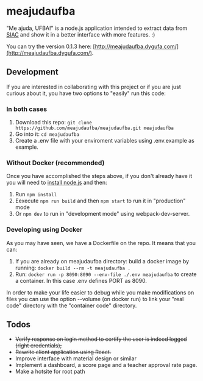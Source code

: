 # meajudaufba

"Me ajuda, UFBA!" is a node.js application intended to extract data from [SIAC](https://siac.ufba.br/SiacWWW/Welcome.do) and show it in a better interface with more features. :)

You can try the version 0.1.3 here: [http://meajudaufba.dygufa.com/](http://meajudaufba.dygufa.com/).

## Development

If you are interested in collaborating with this project or if you are just curious about it, you have two options to "easily" run this code:

### In both cases

1. Download this repo: `git clone https://github.com/meajudaufba/meajudaufba.git meajudaufba`
2. Go into it: `cd meajudaufba`
3. Create a .env file with your enviroment variables using .env.example as example.

### Without Docker (recommended)

Once you have accomplished the steps above, if you don't already have it you will need to [install node.js](https://nodejs.org/en/download/package-manager/) and then:

1. Run `npm install`
2. Eexecute `npm run build` and then `npm start` to run it in "production" mode
3. Or `npm dev` to run in "development mode" using webpack-dev-server.

### Developing using Docker

As you may have seen, we have a Dockerfile on the repo. It means that you can:

1. If you are already on meajudaufba directory: build a docker image by running: `docker build --rm -t meajudaufba .`
2. Run: `docker run -p 8090:8090 --env-file ./.env meajudaufba` to create a container. In this case .env defines PORT as 8090.

In order to make your life easier to debug while you make modifications on files you can use the option --volume (on docker run) to link your "real code" directory with the "container code" directory.


## Todos

- ~~Verify response on login method to certify the user is indeed logged (right credentials);~~
- ~~Rewrite client application using React.~~
- Improve interface with material design or similar
- Implement a dashboard, a score page and a
teacher approval rate page.
- Make a hotsite for root path
